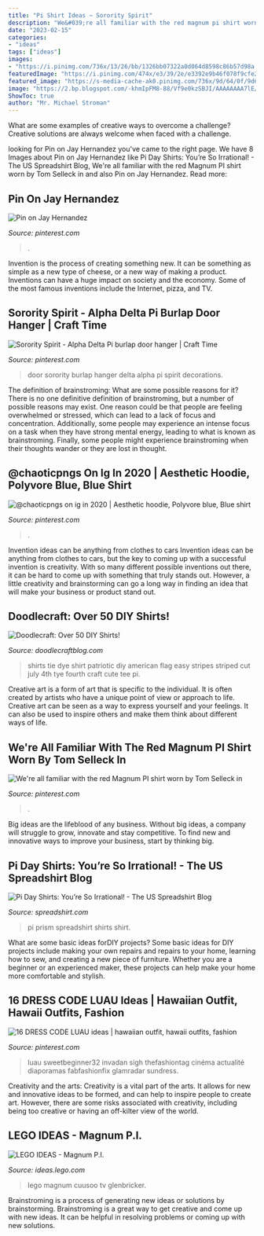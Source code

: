 ```yaml
---
title: "Pi Shirt Ideas ~ Sorority Spirit"
description: "We&#039;re all familiar with the red magnum pi shirt worn by tom selleck in"
date: "2023-02-15"
categories:
- "ideas"
tags: ["ideas"]
images:
- "https://i.pinimg.com/736x/13/26/bb/1326bb07322a0d064d8598c86b57d98a.jpg"
featuredImage: "https://i.pinimg.com/474x/e3/39/2e/e3392e9b46f078f9cfe2ed7ab31585c5--floral-maxi-dress-print-maxi-dresses.jpg"
featured_image: "https://s-media-cache-ak0.pinimg.com/736x/9d/64/0f/9d640f3c7f3cb95383edcdc2108f5a92.jpg"
image: "https://2.bp.blogspot.com/-khmIpFM8-88/Vf9e0kzSBJI/AAAAAAAA7lE/0G7GQt2v18k/s640/patriotic%2Bstripes%2Bamerican%2Bamericana%2Btie%2Bdye%2Bt%2Bshirt%2Btee%2Beasy.jpg"
ShowToc: true
author: "Mr. Michael Stroman"
---
```



What are some examples of creative ways to overcome a challenge?
Creative solutions are always welcome when faced with a challenge.

	

		
looking for Pin on Jay Hernandez you've came to the right page. We have 8 Images about Pin on Jay Hernandez like Pi Day Shirts: You’re So Irrational! - The US Spreadshirt Blog, We&#039;re all familiar with the red Magnum PI shirt worn by Tom Selleck in and also Pin on Jay Hernandez. Read more:
		
    
## Pin On Jay Hernandez

<img loading=lazy src="https://i.pinimg.com/originals/d9/d9/04/d9d9041dbb7c30c8156139f95e3019a5.jpg" onerror="this.onerror=null;this.src='https://tse2.mm.bing.net/th?id=OIP.okEfmDz-EEvxxZtJoylLPAHaLX&amp;pid=15.1';" alt="Pin on Jay Hernandez">

_Source: pinterest.com_

>. 

	

Invention is the process of creating something new. It can be something as simple as a new type of cheese, or a new way of making a product. Inventions can have a huge impact on society and the economy. Some of the most famous inventions include the Internet, pizza, and TV.

    
## Sorority Spirit - Alpha Delta Pi Burlap Door Hanger | Craft Time

<img loading=lazy src="https://s-media-cache-ak0.pinimg.com/736x/9d/64/0f/9d640f3c7f3cb95383edcdc2108f5a92.jpg" onerror="this.onerror=null;this.src='https://tse2.mm.bing.net/th?id=OIP.iot7NWBjvSuXQBl8zse63AHaJ3&amp;pid=15.1';" alt="Sorority Spirit - Alpha Delta Pi burlap door hanger | Craft Time">

_Source: pinterest.com_

>door sorority burlap hanger delta alpha pi spirit decorations. 

	

The definition of brainstroming: What are some possible reasons for it?
There is no one definitive definition of brainstroming, but a number of possible reasons may exist. One reason could be that people are feeling overwhelmed or stressed, which can lead to a lack of focus and concentration. Additionally, some people may experience an intense focus on a task when they have strong mental energy, leading to what is known as brainstroming. Finally, some people might experience brainstroming when their thoughts wander or they are lost in thought.

    
## @chaoticpngs On Ig In 2020 | Aesthetic Hoodie, Polyvore Blue, Blue Shirt

<img loading=lazy src="https://i.pinimg.com/736x/13/26/bb/1326bb07322a0d064d8598c86b57d98a.jpg" onerror="this.onerror=null;this.src='https://tse4.mm.bing.net/th?id=OIP.IIwd4Ckn5evsPno__uPVugHaHX&amp;pid=15.1';" alt="@chaoticpngs on ig in 2020 | Aesthetic hoodie, Polyvore blue, Blue shirt">

_Source: pinterest.com_

>. 

	

Invention ideas can be anything from clothes to cars
Invention ideas can be anything from clothes to cars, but the key to coming up with a successful invention is creativity. With so many different possible inventions out there, it can be hard to come up with something that truly stands out. However, a little creativity and brainstorming can go a long way in finding an idea that will make your business or product stand out.

    
## Doodlecraft: Over 50 DIY Shirts!

<img loading=lazy src="https://2.bp.blogspot.com/-khmIpFM8-88/Vf9e0kzSBJI/AAAAAAAA7lE/0G7GQt2v18k/s640/patriotic%2Bstripes%2Bamerican%2Bamericana%2Btie%2Bdye%2Bt%2Bshirt%2Btee%2Beasy.jpg" onerror="this.onerror=null;this.src='https://tse3.mm.bing.net/th?id=OIP.Jd7RKzXGWYDsIbRQRuxqZQHaHa&amp;pid=15.1';" alt="Doodlecraft: Over 50 DIY Shirts!">

_Source: doodlecraftblog.com_

>shirts tie dye shirt patriotic diy american flag easy stripes striped cut july 4th tye fourth craft cute tee pi. 

	

Creative art is a form of art that is specific to the individual. It is often created by artists who have a unique point of view or approach to life. Creative art can be seen as a way to express yourself and your feelings. It can also be used to inspire others and make them think about different ways of life.

    
## We&#039;re All Familiar With The Red Magnum PI Shirt Worn By Tom Selleck In

<img loading=lazy src="https://i.pinimg.com/736x/dd/dd/e7/dddde7b6f58a1976710dea7bee78b7ca.jpg" onerror="this.onerror=null;this.src='https://tse1.mm.bing.net/th?id=OIP.vmtonSYQfJHuuzhQ4v8GeAHaHa&amp;pid=15.1';" alt="We&#039;re all familiar with the red Magnum PI shirt worn by Tom Selleck in">

_Source: pinterest.com_

>. 

	

Big ideas are the lifeblood of any business. Without big ideas, a company will struggle to grow, innovate and stay competitive. To find new and innovative ways to improve your business, start by thinking big.

    
## Pi Day Shirts: You’re So Irrational! - The US Spreadshirt Blog

<img loading=lazy src="https://www.spreadshirt.com/blog/files/2016/03/blog_pi-day_pi-prism.jpg" onerror="this.onerror=null;this.src='https://tse1.mm.bing.net/th?id=OIP.EgTpnLZ_gbyeeUGe6nEjfAHaD4&amp;pid=15.1';" alt="Pi Day Shirts: You’re So Irrational! - The US Spreadshirt Blog">

_Source: spreadshirt.com_

>pi prism spreadshirt shirts shirt. 

	

What are some basic ideas forDIY projects?
Some basic ideas for DIY projects include making your own repairs and repairs to your home, learning how to sew, and creating a new piece of furniture. Whether you are a beginner or an experienced maker, these projects can help make your home more comfortable and stylish.

    
## 16 DRESS CODE LUAU Ideas | Hawaiian Outfit, Hawaii Outfits, Fashion

<img loading=lazy src="https://i.pinimg.com/474x/e3/39/2e/e3392e9b46f078f9cfe2ed7ab31585c5--floral-maxi-dress-print-maxi-dresses.jpg" onerror="this.onerror=null;this.src='https://tse3.mm.bing.net/th?id=OIP.__QkJZ5Ji-VT02tF3IdZ6wAAAA&amp;pid=15.1';" alt="16 DRESS CODE LUAU ideas | hawaiian outfit, hawaii outfits, fashion">

_Source: pinterest.com_

>luau sweetbeginner32 invadan sigh thefashiontag cinéma actualité diaporamas fabfashionfix glamradar sundress. 

	

Creativity and the arts:
Creativity is a vital part of the arts. It allows for new and innovative ideas to be formed, and can help to inspire people to create art. However, there are some risks associated with creativity, including being too creative or having an off-kilter view of the world.

    
## LEGO IDEAS - Magnum P.I.

<img loading=lazy src="https://ideascdn.lego.com/media/generate/entity/lego_ci/project/0b8c43bc-f0b0-46d2-88cc-0452542be43e/1/resize:1600:900/native" onerror="this.onerror=null;this.src='https://tse4.mm.bing.net/th?id=OIP.3oTcfpdRaggpCGjgtetEBAHaEK&amp;pid=15.1';" alt="LEGO IDEAS - Magnum P.I.">

_Source: ideas.lego.com_

>lego magnum cuusoo tv glenbricker. 

	

Brainstroming is a process of generating new ideas or solutions by brainstorming. Brainstroming is a great way to get creative and come up with new ideas. It can be helpful in resolving problems or coming up with new solutions.

